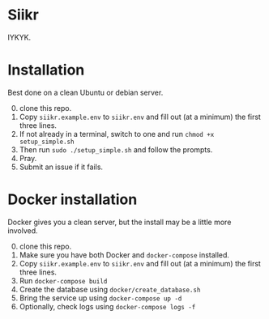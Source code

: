 # Siikr

IYKYK.

# Installation

Best done on a clean Ubuntu or debian server.

0. clone this repo.
1. Copy `siikr.example.env` to `siikr.env` and fill out (at a minimum) the first three lines.
2. If not already in a terminal, switch to one and run `chmod +x setup_simple.sh`
3. Then run `sudo ./setup_simple.sh` and follow the prompts.
4. Pray.
5. Submit an issue if it fails.

# Docker installation

Docker gives you a clean server, but the install may be a little more involved.

0. clone this repo.
1. Make sure you have both Docker and `docker-compose` installed.
2. Copy `siikr.example.env` to `siikr.env` and fill out (at a minimum) the first three lines.
3. Run `docker-compose build`
4. Create the database using `docker/create_database.sh`
5. Bring the service up using `docker-compose up -d`
6. Optionally, check logs using `docker-compose logs -f`

